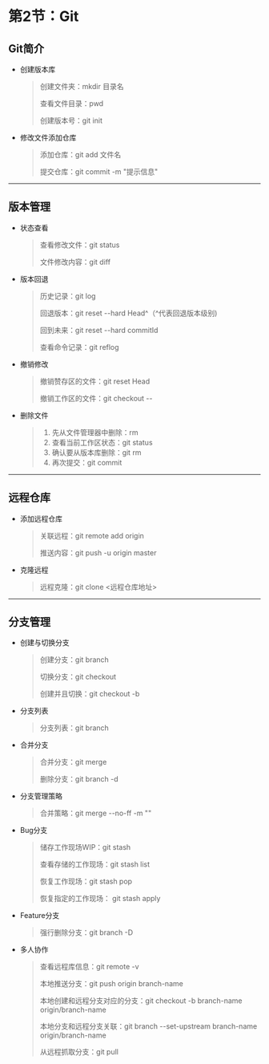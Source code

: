 # 第2节：Git

## Git简介

* 创建版本库

  > 创建文件夹：mkdir 目录名
  >
  > 查看文件目录：pwd
  >
  > 创建版本号：git init

* 修改文件添加仓库

  > 添加仓库：git add 文件名
  >
  > 提交仓库：git commit -m "提示信息"

---

## 版本管理

* 状态查看

  > 查看修改文件：git status
  >
  > 文件修改内容：git diff

* 版本回退

  > 历史记录：git log
  >
  > 回退版本：git reset --hard Head^（^代表回退版本级别)  
  >
  > 回到未来：git reset --hard commitId 
  >
  > 查看命令记录：git reflog

* 撤销修改

  > 撤销赞存区的文件：git reset Head <file>
  >
  > 撤销工作区的文件：git checkout -- <file>

* 删除文件

  > 1. 先从文件管理器中删除：rm <file>
  > 2. 查看当前工作区状态：git status
  > 3. 确认要从版本库删除：git rm
  > 4. 再次提交：git commit

---

## 远程仓库

* 添加远程仓库

  > 关联远程：git remote add origin <origin name>
  >
  > 推送内容：git push -u origin master

* 克隆远程

  > 远程克隆：git clone <远程仓库地址>

---

## 分支管理

* 创建与切换分支

  > 创建分支：git branch <name>
  >
  > 切换分支：git checkout <name>
  >
  > 创建并且切换：git checkout -b <name>

* 分支列表

  > 分支列表：git branch

* 合并分支

  > 合并分支：git merge <name>
  >
  > 删除分支：git branch -d <name>

* 分支管理策略

  > 合并策略：git merge --no-ff -m "" <name>

* Bug分支

  > 储存工作现场WIP：git stash
  >
  > 查看存储的工作现场：git stash list
  >
  > 恢复工作现场：git stash pop
  >
  > 恢复指定的工作现场： git stash apply <name>

* Feature分支

  > 强行删除分支：git branch -D <name>

* 多人协作

  > 查看远程库信息：git remote -v
  >
  > 本地推送分支：git push origin branch-name
  >
  > 本地创建和远程分支对应的分支：git checkout -b branch-name origin/branch-name
  >
  > 本地分支和远程分支关联：git branch --set-upstream branch-name origin/branch-name
  >
  > 从远程抓取分支：git pull